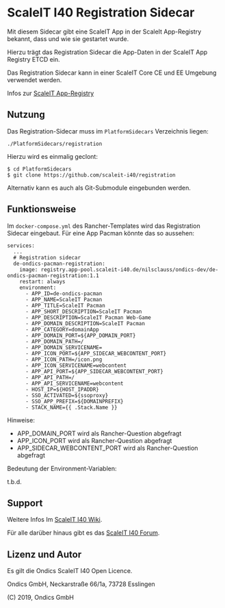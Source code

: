 # ScaleIT I40 Registration Sidecar

Mit diesem Sidecar gibt eine ScaleIT App in der ScaleIt App-Registry bekannt, dass und wie sie gestartet wurde. 

Hierzu trägt das Registration Sidecar die App-Daten in der ScaleIT App Registry ETCD ein.

Das Registration Sidecar kann in einer ScaleIT Core CE und EE Umgebung verwendet werden.

Infos zur [ScaleIT App-Registry](https://wiki.scaleit-i40.de/index.php?title=ScaleIT-Komponenten_und_wie_man_damit_arbeitet)

## Nutzung

Das Registration-Sidecar muss im ```PlatformSidecars``` Verzeichnis liegen: 

    ./PlatformSidecars/registration
    
Hierzu wird es einmalig geclont:

    $ cd PlatformSidecars
    $ git clone https://github.com/scaleit-i40/registration
    
Alternativ kann es auch als Git-Submodule eingebunden werden.

## Funktionsweise

Im ```docker-compose.yml``` des Rancher-Templates wird das Registration Sidecar eingebaut. 
Für eine App Pacman könnte das so aussehen:

    services:
      ...
      # Registration sidecar
      de-ondics-pacman-registration:
        image: registry.app-pool.scaleit-i40.de/nilsclauss/ondics-dev/de-ondics-pacman-registration:1.1
        restart: always
        environment:
          - APP_ID=de-ondics-pacman
          - APP_NAME=ScaleIT Pacman
          - APP_TITLE=ScaleIT Pacman
          - APP_SHORT_DESCRIPTION=ScaleIT Pacman
          - APP_DESCRIPTION=ScaleIT Pacman Web-Game
          - APP_DOMAIN_DESCRIPTION=ScaleIT Pacman
          - APP_CATEGORY=domainApp
          - APP_DOMAIN_PORT=${APP_DOMAIN_PORT}
          - APP_DOMAIN_PATH=/
          - APP_DOMAIN_SERVICENAME=
          - APP_ICON_PORT=${APP_SIDECAR_WEBCONTENT_PORT}
          - APP_ICON_PATH=/icon.png
          - APP_ICON_SERVICENAME=webcontent
          - APP_API_PORT=${APP_SIDECAR_WEBCONTENT_PORT}
          - APP_API_PATH=/
          - APP_API_SERVICENAME=webcontent
          - HOST_IP=${HOST_IPADDR}
          - SSO_ACTIVATED=${ssoproxy}
          - SSO_APP_PREFIX=${DOMAINPREFIX}
          - STACK_NAME={{ .Stack.Name }}

Hinweise:

* APP_DOMAIN_PORT wird als Rancher-Question abgefragt
* APP_ICON_PORT wird als Rancher-Question abgefragt
* APP_SIDECAR_WEBCONTENT_PORT wird als Rancher-Question abgefragt

Bedeutung der Environment-Variablen:

t.b.d.

## Support

Weitere Infos Im [ScaleIT I40 Wiki](https://wiki.scaleit-i40.de).

Für alle  darüber hinaus gibt es das [ScaleIT I40 Forum](https://forum.scaleit-i40.de).


## Lizenz und Autor

Es gilt die  Ondics ScaleIT I40 Open Licence.

Ondics GmbH, Neckarstraße 66/1a, 73728 Esslingen

(C) 2019, Ondics GmbH
